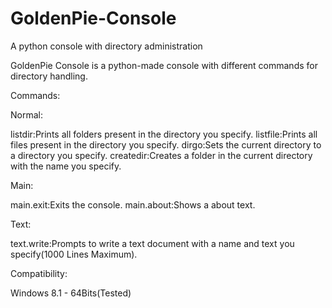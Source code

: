 # GoldenPie-Console
A python console with directory administration

GoldenPie Console is a python-made console with different commands for directory handling.

Commands:

Normal:

listdir:Prints all folders present in the directory you specify.
listfile:Prints all files present in the directory you specify.
dirgo:Sets the current directory to a directory you specify.
createdir:Creates a folder in the current directory with the name you specify.

Main:

main.exit:Exits the console.
main.about:Shows a about text.

Text:

text.write:Prompts to write a text document with a name and text you specify(1000 Lines Maximum).

Compatibility:

Windows 8.1 - 64Bits(Tested)

